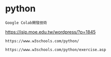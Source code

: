 # python
```
Google Colab開發技術

```
https://isip.moe.edu.tw/wordpress/?p=1845

```
https://www.w3schools.com/python/

https://www.w3schools.com/python/exercise.asp
